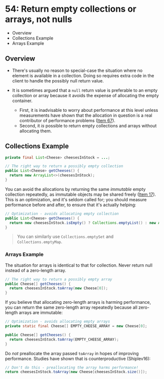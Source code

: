 # 54: Return empty collections or arrays, not nulls

* Overview
* Collections Example
* Arrays Example

## Overview

* There's usually no reason to special-case the situation where no element is available in a collection. Doing so requires extra code in the client to handle the possibly null return value.

* It is sometimes argued that a `null` return value is preferable to an empty collection or array because it avoids the expense of allocating the empty container.
  * First, it is inadvisable to worry about performance at this level unless measurements have shown that the allocation in question is a real contributor of performance problems ([Item 67](../67)).
  * Second, it *is* possible to return empty collections and arrays without allocating them.


## Collections Example

```java
private final List<Cheese> cheesesInStock = ...;

// The right way to return a possibly empty collection
public List<Cheese> getCheeses() {
  return new ArrayList<>(cheesesInStock);
}
```

You can avoid the allocations by returning the same *immutable* empty collection repeatedly, as immutable objects may be shared freely ([Item 17](../17)). This is an optimization, and it's seldom called for; you should measure performance before and after, to ensure that it's actually helping:

```java
// Optimization - avoids allocating empty collection
public List<Cheese> getCheeses() {
  return new cheesesInStock.isEmpty() ? Collections.emptyList() : new ArrayList<>(cheesesInStock);
}
```

> You can similarly use `Collections.emptySet` and `Collections.emptyMap`.

### Arrays Example

The situation for arrays is identical to that for collection. Never return null instead of a zero-length array.

```java
// The right way to return a possibly empty array
public Cheese[] getCheeses() {
  return cheesesInStock.toArray(new Cheese[0]);
}
```

If you believe that allocating zero-length arrays is harming performance, you can return the same zero-length array repeatedly because all zero-length arrays are immutable:

```java
// Optimization - avoids allocating empty arrays
private static final Cheese[] EMPTY_CHEESE_ARRAY = new Cheese[0];

public Cheese[] getCheeses() {
  return cheesesInStock.toArray(EMPTY_CHEESE_ARRAY);
}
```

Do *not* preallocate the array passed `toArray` in hopes of improving performance. Studies have shown that is counterproductive (Shiplev16):

```java
// Don't do this - preallocating the array harms performance!
return cheesesInStock.toArray(new Cheese[cheesesInStock.size()]);
```
